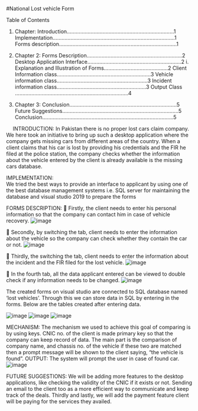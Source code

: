 #National Lost vehicle Form

Table of Contents

1.	Chapter: Introduction………………………………………………………………1
Implementation……………………………………………………………………….1
Forms description…………………………………………………………………….1

2.	Chapter 2: Forms Description………………………………………………….......2
Desktop Application Interface……………………………………………………...2
i.	Explanation and Illustration of Forms…………………………………….2
Client Information class………………………………………………………3
Vehicle information class…………………………………………………….3
Incident information class……………………………………………………3
Output Class ………………………………………………………………….4


3.	Chapter 3: Conclusion………………………………………………………………5
Future Suggestions……………………………………………………………………5
Conclusion…………………………………………………………………………....5

 
INTRODUCTION:
In Pakistan there is no proper lost cars claim company. We here took an initiative to bring up such a desktop application where the company gets missing cars from different areas of the country. When a client claims that his car is lost by providing his credentials and the FIR he filed at the police station, the company checks whether the information about the vehicle entered by the client is already available is the missing cars database. 

IMPLEMENTATION:  
We tried the best ways to provide an interface to applicant by using one of the best database management systems i.e. SQL server for maintaining the database and visual studio 2019 to prepare the forms 

FORMS DESCRIPTION:
	Firstly, the client needs to enter his personal information so that the company can contact him in case of vehicle recovery.
 ![image](https://user-images.githubusercontent.com/71806699/193584793-598541ea-480f-413c-8f07-ed2ccd3a8467.png)




	Secondly, by switching the tab, client needs to enter the information about the vehicle so the company can check whether they contain the car or not.
 ![image](https://user-images.githubusercontent.com/71806699/193584820-58ba11a6-a694-443d-8d47-9ce8b669d377.png)


	Thirdly, the switching the tab, client needs to enter the information about the incident and the FIR filed for the lost vehicle.
 ![image](https://user-images.githubusercontent.com/71806699/193584852-7de9fc9c-5c0a-4987-bfb8-90c3b21e9dff.png)





	In the fourth tab, all the data applicant entered can be viewed to double check if any information needs to be changed.
 ![image](https://user-images.githubusercontent.com/71806699/193584897-d183d072-3f50-4337-9173-6df1590eb76c.png)

The created forms on visual studio are connected to SQL database named ‘lost vehicles’. Through this we can store data in SQL by entering in the forms. Below are the tables created after entering data.
  
 ![image](https://user-images.githubusercontent.com/71806699/193584934-0fef57d3-00db-4a14-988b-76f1d70163d2.png)
![image](https://user-images.githubusercontent.com/71806699/193584957-244456f4-53d1-4de9-852b-c9884565302d.png)
![image](https://user-images.githubusercontent.com/71806699/193584978-99821ef8-08f8-4956-bdc9-f99ca45d6ff3.png)

 

MECHANISM:
The mechanism we used to achieve this goal of comparing is by using keys. 
CNIC no. of the client is made primary key so that the company can keep record of data. The main part is the comparison of company name, and chassis no. of the vehicle if these two are matched then a prompt message will be shown to the client saying, “the vehicle is found”. 
OUTPUT: 
The system will prompt the user in case of found car.
![image](https://user-images.githubusercontent.com/71806699/193585016-c3fb22f2-44fa-4794-8ca8-3e88215ab695.png)

 





FUTURE SUGGESTIONS: 
We will be adding more features to the desktop applications, like checking the
validity of the CNIC if it exists or not. Sending an email to the client too as a more efficient way to communicate and keep track of the deals. Thirdly and lastly, we will add the payment feature client will be paying for the services they availed.









